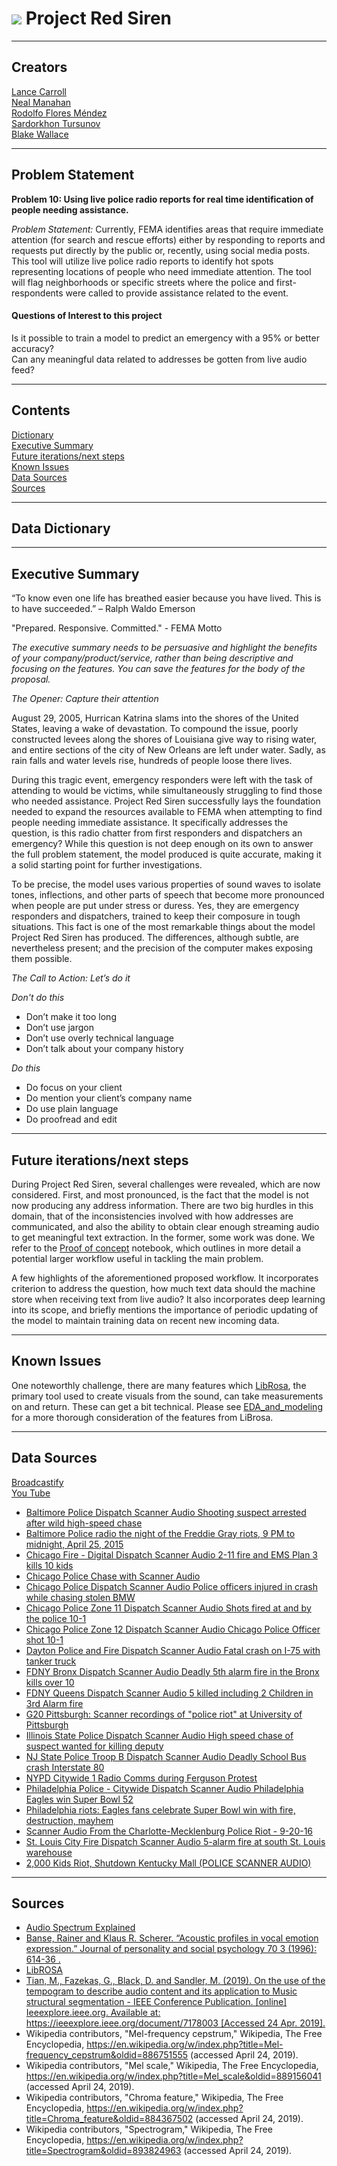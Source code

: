 # ![](https://github.com/project-red-siren-dsi-chi-cc7/wip) Project Red Siren

---

## Creators

[Lance Carroll](https://www.linkedin.com/in/lance-carroll/)  
[Neal Manahan](https://www.linkedin.com/in/neal-manahan/)  
[Rodolfo Flores Méndez](https://www.linkedin.com/in/rodolfo-flores-mendez/)  
[Sardorkhon Tursunov](https://www.linkedin.com/in/sardorkhont/)  
[Blake Wallace](https://www.linkedin.com/in/blake-wallace)  

---

## Problem Statement


**Problem 10: Using live police radio reports for real time identification of people needing assistance.**

*Problem Statement:* Currently, FEMA identifies areas that require immediate attention (for search and rescue efforts) either by responding to reports and requests put directly by the public or, recently, using social media posts. This tool will utilize live police radio reports to identify hot spots representing locations of people who need immediate attention. The tool will flag neighborhoods or specific streets where the police and first-respondents were called to provide assistance related to the event.

#### Questions of Interest to this project
Is it possible to train a model to predict an emergency with a 95% or better accuracy?  
Can any meaningful data related to addresses be gotten from live audio feed?

---

## Contents
[Dictionary](#dictionary)  
[Executive Summary](#executive-summary)  
[Future iterations/next steps](#next-steps)  
[Known Issues](#known-issues)  
[Data Sources](#data-sources)  
[Sources](#sources)

---

<a id='data-dictionary'></a>

## Data Dictionary

---

<a id='executive-summary'></a>

## Executive Summary

“To know even one life has breathed easier because you have lived. This is to have succeeded.” – Ralph Waldo Emerson

"Prepared. Responsive. Committed." - FEMA Motto

*The executive summary needs to be persuasive and highlight the benefits of your company/product/service, rather than being descriptive and focusing on the features. You can save the features for the body of the proposal.*

*The Opener: Capture their attention*

August 29, 2005, Hurrican Katrina slams into the shores of the United States, leaving a wake of devastation.  To compound the issue, poorly constructed levees along the shores of Louisiana give way to rising water, and entire sections of the city of New Orleans are left under water.  Sadly, as rain falls and water levels rise, hundreds of people loose there lives.  

During this tragic event, emergency responders were left with the task of attending to would be victims, while simultaneously struggling to find those who needed assistance.  Project Red Siren successfully lays the foundation needed to expand the resources available to FEMA when attempting to find people needing immediate assistance.  It specifically addresses the question, is this radio chatter from first responders and dispatchers an emergency?  While this question is not deep enough on its own to answer the full problem statement, the model produced is quite accurate, making it a solid starting point for further investigations.

To be precise, the model uses various properties of sound waves to isolate tones, inflections, and other parts of speech that become more pronounced when people are put under stress or duress.  Yes, they are emergency responders and dispatchers, trained to keep their composure in tough situations.  This fact is one of the most remarkable things about the model Project Red Siren has produced.  The differences, although subtle, are nevertheless present; and the precision of the computer makes exposing them possible.

*The Call to Action: Let’s do it*

*Don't do this*
 - Don’t make it too long
 - Don’t use jargon
 - Don’t use overly technical language
 - Don’t talk about your company history
 
*Do this*
 - Do focus on your client
 - Do mention your client’s company name
 - Do use plain language
 - Do proofread and edit


---

<a id='next-steps'></a>

## Future iterations/next steps

During Project Red Siren, several challenges were revealed, which are now considered.  First, and most pronounced, is the fact that the model is not now producing any address information.  There are two big hurdles in this domain, that of the inconsistencies involved with how addresses are communicated, and also the ability to obtain clear enough streaming audio to get meaningful text extraction.  In the former, some work was done.  We refer to the [Proof of concept](https://github.com/project-red-siren-dsi-chi-cc7/deliverables/blob/master/Proof%20of%20concept.ipynb) notebook, which outlines in more detail a potential larger workflow useful in tackling the main problem.  

A few highlights of the aforementioned proposed workflow.  It incorporates criterion to address the question, how much text data should the machine store when receiving text from live audio?  It also incorporates deep learning into its scope, and briefly mentions the importance of periodic updating of the model to maintain training data on recent new incoming data.

---

<a id='known-issues'></a>

## Known Issues

One noteworthly challenge, there are many features which [LibRosa](https://librosa.github.io/librosa/index.html), the primary tool used to create visuals from the sound, can take measurements on and return.  These can get a bit technical.  Please see [EDA_and_modeling](https://github.com/project-red-siren-dsi-chi-cc7/deliverables/blob/master/EDA_and_modeling.ipynb#Audio-features) for a more thorough consideration of the features from LiBrosa.  

---

<a id='data-sources'></a>

## Data Sources

 [Broadcastify](http://www.broadcastify.com/)  
 [You Tube](https://www.youtube.com/)  
- [Baltimore Police Dispatch Scanner Audio Shooting suspect arrested after wild high-speed chase](https://www.youtube.com/watch?v=fw8i4wQRoM8&t=62s)
- [Baltimore Police radio the night of the Freddie Gray riots, 9 PM to midnight, April 25, 2015](https://www.youtube.com/watch?v=5GwW7N73Hqo)
- [Chicago Fire - Digital Dispatch Scanner Audio 2-11 fire and EMS Plan 3 kills 10 kids](https://www.youtube.com/watch?v=7bf2sPR7Gqo&t=111s)
- [Chicago Police Chase with Scanner Audio](https://www.youtube.com/watch?v=rznw_VMnXnE&t=112s)
- [Chicago Police Dispatch Scanner Audio Police officers injured in crash while chasing stolen BMW](https://www.youtube.com/watch?v=a5SGC2N4QLU)
- [Chicago Police Zone 11 Dispatch Scanner Audio Shots fired at and by the police 10-1](https://www.youtube.com/watch?v=Ftw3AxiMl2w&t=61s)
- [Chicago Police Zone 12 Dispatch Scanner Audio Chicago Police Officer shot 10-1](https://www.youtube.com/watch?v=8IQ3bYUylns&t=46s)
- [Dayton Police and Fire Dispatch Scanner Audio Fatal crash on I-75 with tanker truck](https://www.youtube.com/watch?v=5MQqEv9eZ2Y)
- [FDNY Bronx Dispatch Scanner Audio Deadly 5th alarm fire in the Bronx kills over 10](https://www.youtube.com/watch?v=lZvHmfBskEw&t=3s)
- [FDNY Queens Dispatch Scanner Audio 5 killed including 2 Children in 3rd Alarm fire](https://www.youtube.com/watch?v=pJ5rPStdj7U&t=56s)
- [G20 Pittsburgh: Scanner recordings of "police riot" at University of Pittsburgh](https://www.youtube.com/watch?v=W-cxHC_JU8o)
- [Illinois State Police Dispatch Scanner Audio High speed chase of suspect wanted for killing deputy](https://www.youtube.com/watch?v=cpcz2FXOZgE&t=512s)
- [NJ State Police Troop B Dispatch Scanner Audio Deadly School Bus crash Interstate 80](https://www.youtube.com/watch?v=SrQFDzD3YyA)
- [NYPD Citywide 1 Radio Comms during Ferguson Protest](https://www.youtube.com/watch?v=GJQ9g-koF_U)
- [Philadelphia Police - Citywide Dispatch Scanner Audio Philadelphia Eagles win Super Bowl 52](https://www.youtube.com/watch?v=Aih-9ZpvfAk)
- [Philadelphia riots: Eagles fans celebrate Super Bowl win with fire, destruction, mayhem](https://www.youtube.com/watch?v=wZS4gNVvW7o)
- [Scanner Audio From the Charlotte-Mecklenburg Police Riot - 9-20-16](https://www.youtube.com/watch?v=jeHUJz_xU3w)
- [St. Louis City Fire Dispatch Scanner Audio 5-alarm fire at south St. Louis warehouse](https://www.youtube.com/watch?v=uCDbon7-Yxo&t=57s)
- [2,000 Kids Riot, Shutdown Kentucky Mall (POLICE SCANNER AUDIO)](https://www.youtube.com/watch?v=tMObeEXl8r0)

---

<a id='sources'></a>

## Sources

 - [Audio Spectrum Explained](https://www.teachmeaudio.com/mixing/techniques/audio-spectrum/)
 - [Banse, Rainer and Klaus R. Scherer. “Acoustic profiles in vocal emotion expression.” Journal of personality and social psychology 70 3 (1996): 614-36 .](https://pdfs.semanticscholar.org/94ef/3dcacea9c1d1a032d7d724bd4b09cae13f7f.pdf)  
 - [LibROSA](https://librosa.github.io/librosa/index.html)  
 - [Tian, M., Fazekas, G., Black, D. and Sandler, M. (2019). On the use of the tempogram to describe audio content and its application to Music structural segmentation - IEEE Conference Publication. [online] Ieeexplore.ieee.org. Available at: https://ieeexplore.ieee.org/document/7178003 [Accessed 24 Apr. 2019].](http://ieeexplore.ieee.org/stamp/stamp.jsp?tp=&arnumber=7178003&isnumber=7177909)
 - Wikipedia contributors, "Mel-frequency cepstrum," Wikipedia, The Free Encyclopedia, https://en.wikipedia.org/w/index.php?title=Mel-frequency_cepstrum&oldid=886751555 (accessed April 24, 2019).
 - Wikipedia contributors, "Mel scale," Wikipedia, The Free Encyclopedia, https://en.wikipedia.org/w/index.php?title=Mel_scale&oldid=889156041 (accessed April 24, 2019).
 - Wikipedia contributors, "Chroma feature," Wikipedia, The Free Encyclopedia, https://en.wikipedia.org/w/index.php?title=Chroma_feature&oldid=884367502 (accessed April 24, 2019).
 - Wikipedia contributors, "Spectrogram," Wikipedia, The Free Encyclopedia, https://en.wikipedia.org/w/index.php?title=Spectrogram&oldid=893824963 (accessed April 24, 2019).